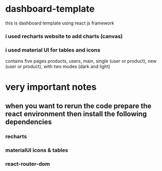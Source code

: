 # dashboard-template
this is dashboard template using react js framework
### i used recharts website to add charts (canvas)
### i used material UI for tables and icons

contains five pages products, users, main, single (user or product), new (user or product), with two modes (dark and light)
# very important notes
## when you want to rerun the code prepare the react environment then install the following dependencies
### recharts
### materialUI icons & tables
### react-router-dom
